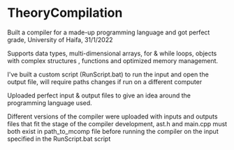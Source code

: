 # TheoryCompilation
Built a compiler for a made-up programming language and got perfect grade, University of Haifa, 31/1/2022

Supports data types, multi-dimensional arrays, for & while loops, objects with complex structures , functions and optimized memory management.

I've built a custom script (RunScript.bat) to run the input and open the output file, will require paths changes if run on a different computer

Uploaded perfect input & output files to give an idea around the programming language used.

Different versions of the compiler were uploaded with inputs and outputs files that fit the stage of the compiler development, ast.h and main.cpp must both exist in path_to_mcomp file before running the compiler on the input specified in the RunScript.bat script



